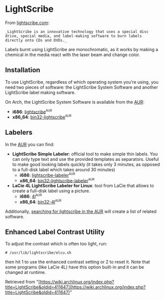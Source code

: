 # LightScribe

From [lightscribe.com](http://www.lightscribe.com/):

	_LightScribe is an innovative technology that uses a special disc drive, special media, and label-making software to burn labels directly onto CDs and DVDs._

Labels burnt using LightScribe are monochromatic, as it works by making a chemical in the media react with the laser beam and change color.

## Installation

To use LightScribe, regardless of which operating system you're using, you need two pieces of software: the LightScribe System Software and another LightScribe label making software.

On Arch, the LightScribe System Software is available from the [AUR](/index.php/AUR "AUR"):

*   **i686**: [lightscribe](https://aur.archlinux.org/packages/lightscribe/)<sup><small>AUR</small></sup>
*   **x86_64**: [bin32-lightscribe](https://aur.archlinux.org/packages/bin32-lightscribe/)<sup><small>AUR</small></sup>

## Labelers

In the [AUR](/index.php/AUR "AUR") you can find:

*   **LightScribe Simple Labeler**: official tool to make simple thin labels. You can only type text and use the provided templates as separators. Useful to make good looking labels quickly (it takes only 3 minutes, as opposed to a full-disk label which takes around 30 minutes)
    *   **i686**: [lightscribe-labeler](https://aur.archlinux.org/packages/lightscribe-labeler/)<sup><small>AUR</small></sup>
    *   **x86_64**: [bin32-lightscribe-labeler](https://aur.archlinux.org/packages/bin32-lightscribe-labeler/)<sup><small>AUR</small></sup>
*   **LaCie 4L LightScribe Labeler for Linux**: tool from LaCie that allows to create a full-disk label using a picture.
    *   **i686**: [4l](https://aur.archlinux.org/packages/4l/)<sup><small>AUR</small></sup>
    *   **x86_64**: [bin32-4l](https://aur.archlinux.org/packages/bin32-4l/)<sup><small>AUR</small></sup>

Additionally, [searching for lightscribe in the AUR](https://aur.archlinux.org/packages.php?K=lightscribe) will create a list of related software.

## Enhanced Label Contrast Utility

To adjust the contrast which is often too light, run:

```
# /usr/lib/lightscribe/elcu.sh

```

then hit 1 to use the enhanced contrast setting or 2 to reset it. Note that some programs (like LaCie 4L) have this option built-in and it can be changed at runtime.

Retrieved from "[https://wiki.archlinux.org/index.php?title=LightScribe&oldid=411647](https://wiki.archlinux.org/index.php?title=LightScribe&oldid=411647)"